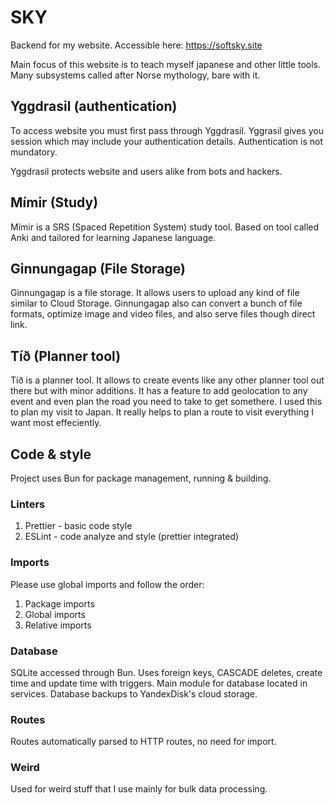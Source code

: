 # SKY
Backend for my website. Accessible here: https://softsky.site

Main focus of this website is to teach myself japanese and other little tools. Many subsystems called after Norse mythology, bare with it.

## Yggdrasil (authentication)
To access website you must first pass through Yggdrasil. Yggrasil gives you session which may include your authentication details. Authentication is not mundatory.

Yggdrasil protects website and users alike from bots and hackers.

## Mímir (Study)
Mímir is a SRS (Spaced Repetition System) study tool. Based on tool called Anki and tailored for learning Japanese language.

## Ginnungagap (File Storage)
Ginnungagap is a file storage. It allows users to upload any kind of file similar to Cloud Storage. Ginnungagap also can convert a bunch of file formats, optimize image and video files, and also serve files though direct link.

## Tíð (Planner tool)
Tíð is a planner tool. It allows to create events like any other planner tool out there but with minor additions. It has a feature to add geolocation to any event and even plan the road you need to take to get somethere. I used this to plan my visit to Japan. It really helps to plan a route to visit everything I want most effeciently.

## Code & style
Project uses Bun for package management, running & building.

### Linters
1. Prettier - basic code style
2. ESLint - code analyze and style (prettier integrated)

### Imports
Please use global imports and follow the order:
1. Package imports
2. Global imports
3. Relative imports

### Database
SQLite accessed through Bun. Uses foreign keys, CASCADE deletes, create time and update time with triggers. Main module for database located in services. Database backups to YandexDisk's cloud storage.

### Routes
Routes automatically parsed to HTTP routes, no need for import.

### Weird
Used for weird stuff that I use mainly for bulk data processing.